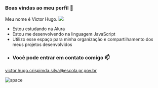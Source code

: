 ### Boas vindas ao meu perfil :blue_heart:


Meu nome é Victor Hugo.
![](https://img.shields.io/badge/JavaScript-323330?style=for-the-badge&logo=javascript&logoColor=F7DF1E)

- Estou estudando na Alura
- Estou me desenvolvendo na linguagem JavaScript
- Utilizo esse espaço para minha organização e compartilhamento dos meus projetos desenvolvidos
- ### Você pode entrar em contato comigo :mailbox:

victor.hugo.crispimda.silva@escola.pr.gov.br 

![space](https://tenor.com/pt-BR/view/starseed-gif-23279218.gif)
